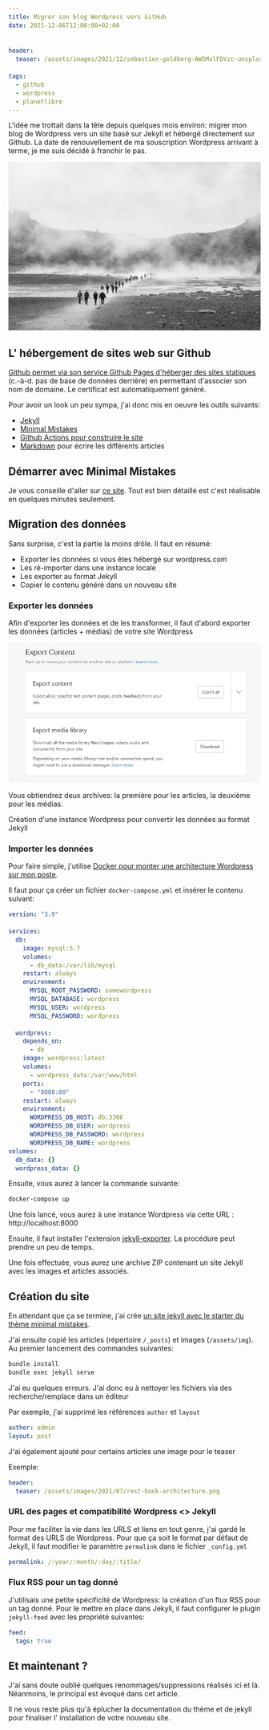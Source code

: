 ```yaml
---
title: Migrer son blog Wordpress vers GitHub
date: 2021-12-06T12:00:00+02:00


header:
  teaser: /assets/images/2021/12/sebastien-goldberg-AW5MxlFDVzc-unsplash.jpg 

tags:
  - github
  - wordpress
  - planetlibre
---
```


L'idée me trottait dans la tête depuis quelques mois environ: migrer mon blog de Wordpress vers un site basé sur Jekyll et hébergé directement sur Github.
La date de renouvellement de ma souscription Wordpress arrivant à terme, je me suis décidé à franchir le pas.

![migration](/assets/images/2021/12/sebastien-goldberg-AW5MxlFDVzc-unsplash.jpg)

## L' hébergement de sites web sur Github

[Github permet via son service Github Pages d'héberger des sites statiques](https://docs.github.com/en/pages/setting-up-a-github-pages-site-with-jekyll) (c.-à-d. pas de base de données derrière) en permettant d'associer son nom de domaine. 
Le certificat est automatiquement généré.

Pour avoir un look un peu sympa, j'ai donc mis en oeuvre les outils suivants:

* [Jekyll](https://jekyllrb.com)
* [Minimal Mistakes](https://mmistakes.github.io/minimal-mistakes/)
* [Github Actions pour construire le site](https://jekyllrb.com/docs/continuous-integration/github-actions/)
* [Markdown](https://www.markdownguide.org/) pour écrire les différents articles


## Démarrer avec Minimal Mistakes

Je vous conseille d'aller sur [ce site](https://mmistakes.github.io/minimal-mistakes/).
Tout est bien détaillé est c'est réalisable en quelques minutes seulement.

## Migration des données

Sans surprise, c'est la partie la moins drôle. Il faut en résumé:

* Exporter les données si vous êtes hébergé sur wordpress.com
* Les ré-importer dans une instance locale
* Les exporter au format Jekyll
* Copier le contenu généré dans un nouveau site

### Exporter les données

Afin d'exporter les données et de les transformer, il faut d'abord exporter les données (articles + médias) de votre site Wordpress 

![wordpress_export](/assets/images/2021/12/Screenshot_2021-12-03_12-01-31.png)

Vous obtiendrez deux archives: la première pour les articles, la deuxième pour les médias.

Création d'une instance Wordpress pour convertir les données au format Jekyll

### Importer les données

Pour faire simple, j'utilise [Docker pour monter une architecture Wordpress sur mon poste](https://docs.docker.com/samples/wordpress/).

Il faut pour ça créer un fichier ``docker-compose.yml`` et insérer le contenu suivant:


```yaml
version: "3.9"
    
services:
  db:
    image: mysql:5.7
    volumes:
      - db_data:/var/lib/mysql
    restart: always
    environment:
      MYSQL_ROOT_PASSWORD: somewordpress
      MYSQL_DATABASE: wordpress
      MYSQL_USER: wordpress
      MYSQL_PASSWORD: wordpress
    
  wordpress:
    depends_on:
      - db
    image: wordpress:latest
    volumes:
      - wordpress_data:/var/www/html
    ports:
      - "8000:80"
    restart: always
    environment:
      WORDPRESS_DB_HOST: db:3306
      WORDPRESS_DB_USER: wordpress
      WORDPRESS_DB_PASSWORD: wordpress
      WORDPRESS_DB_NAME: wordpress
volumes:
  db_data: {}
  wordpress_data: {}
```

Ensuite, vous aurez à lancer la commande suivante:

```bash
docker-compose up
```

Une fois lancé, vous aurez à une instance Wordpress via cette URL : http://localhost:8000

Ensuite, il faut installer l'extension [jekyll-exporter](https://wordpress.org/plugins/jekyll-exporter/).
La procédure peut prendre un peu de temps.

Une fois effectuée, vous aurez une archive ZIP contenant un site Jekyll avec les images et articles associés.

## Création du site

En attendant que ça se termine, j'ai crée [un site jekyll avec le starter du thème minimal mistakes](https://github.com/mmistakes/mm-github-pages-starter/generate).

J'ai ensuite copié les articles (répertoire ``/_posts``) et images (``/assets/img``).
Au premier lancement des commandes suivantes:

```bash
bundle install
bundle exec jekyll serve
```

J'ai eu quelques erreurs. J'ai donc eu à nettoyer les fichiers via des recherche/remplace dans un éditeur

Par exemple, j'ai supprimé les références ``author`` et ``layout``

```yaml
author: admin
layout: post
```

J'ai également ajouté pour certains articles une image pour le teaser

Exemple: 

```yaml
header:
  teaser: /assets/images/2021/07/rest-book-architecture.png
```

### URL des pages et compatibilité Wordpress <> Jekyll

Pour me faciliter la vie dans les URLS et liens en tout genre, j'ai gardé le format des URLS de Wordpress.
Pour que ça soit le format par défaut de Jekyll, il faut modifier le paramètre ``permalink`` dans le fichier ``_config.yml``

```yaml
permalink: /:year/:month/:day/:title/
```

### Flux RSS pour un tag donné

J'utilisais une petite spécificité de Wordpress: la création d'un flux RSS pour un tag donné. 
Pour le mettre en place dans Jekyll, il faut configurer le plugin ``jekyll-feed`` avec les propriété suivantes:

```yaml
feed:
  tags: true
```

## Et maintenant ?

J'ai sans doute oublié quelques renommages/suppressions réalisés ici et là.
Néanmoins, le principal est évoqué dans cet article.

Il ne vous reste plus qu'à éplucher la documentation du thème et de jekyll pour finaliser l' installation de votre nouveau site.


